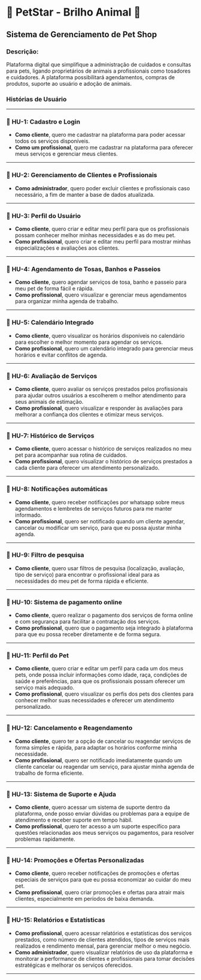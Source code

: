 # 🌟 **PetStar - Brilho Animal** 🌟

## **Sistema de Gerenciamento de Pet Shop**

### **Descrição:**

Plataforma digital que simplifique a administração de cuidados e consultas para pets, ligando proprietários de animais a profissionais como tosadores e cuidadores. A plataforma possibilitará agendamentos, compras de produtos, suporte ao usuário e adoção de animais.

### **Histórias de Usuário**

---

### 🐾 **HU-1: Cadastro e Login**
- **Como cliente**, quero me cadastrar na plataforma para poder acessar todos os serviços disponíveis.
- **Como um profissional**, quero me cadastrar na plataforma para oferecer meus serviços e gerenciar meus clientes.

---

### 🐾 **HU-2: Gerenciamento de Clientes e Profissionais**
- **Como administrador**, quero poder excluir clientes e profissionais caso necessário, a fim de manter a base de dados atualizada.

---

### 🐾 **HU-3: Perfil do Usuário**
- **Como cliente**, quero criar e editar meu perfil para que os profissionais possam conhecer melhor minhas necessidades e as do meu pet.
- **Como profissional**, quero criar e editar meu perfil para mostrar minhas especializações e avaliações aos clientes.

---

### 🐾 **HU-4: Agendamento de Tosas, Banhos e Passeios**
- **Como cliente**, quero agendar serviços de tosa, banho e passeio para meu pet de forma fácil e rápida.
- **Como profissional**, quero visualizar e gerenciar meus agendamentos para organizar minha agenda de trabalho.

---

### 🐾 **HU-5: Calendário Integrado**
- **Como cliente**, quero visualizar os horários disponíveis no calendário para escolher o melhor momento para agendar os serviços.
- **Como profissional**, quero um calendário integrado para gerenciar meus horários e evitar conflitos de agenda.

---

### 🐾 **HU-6: Avaliação de Serviços**
- **Como cliente**, quero avaliar os serviços prestados pelos profissionais para ajudar outros usuários a escolherem o melhor atendimento para seus animais de estimação.
- **Como profissional**, quero visualizar e responder às avaliações para melhorar a confiança dos clientes e otimizar meus serviços.

---

### 🐾 **HU-7: Histórico de Serviços**
- **Como cliente**, quero acessar o histórico de serviços realizados no meu pet para acompanhar sua rotina de cuidados.
- **Como profissional**, quero visualizar o histórico de serviços prestados a cada cliente para oferecer um atendimento personalizado.

---

### 🐾 **HU-8: Notificações automáticas**
- **Como cliente**, quero receber notificações por whatsapp sobre meus agendamentos e lembretes de serviços futuros para me manter informado.
- **Como profissional**, quero ser notificado quando um cliente agendar, cancelar ou modificar um serviço, para que eu possa ajustar minha agenda.

---

### 🐾 **HU-9: Filtro de pesquisa**
- **Como cliente**, quero usar filtros de pesquisa (localização, avaliação, tipo de serviço) para encontrar o profissional ideal para as necessidades do meu pet de forma rápida e eficiente.

---

### 🐾 **HU-10: Sistema de pagamento online**
- **Como cliente**, quero realizar o pagamento dos serviços de forma online e com segurança para facilitar a contratação dos serviços.
- **Como profissional**, quero que o pagamento seja integrado à plataforma para que eu possa receber diretamente e de forma segura.

---

### 🐾 **HU-11: Perfil do Pet**
- **Como cliente**, quero criar e editar um perfil para cada um dos meus pets, onde possa incluir informações como idade, raça, condições de saúde e preferências, para que os profissionais possam oferecer um serviço mais adequado.
- **Como profissional**, quero visualizar os perfis dos pets dos clientes para conhecer melhor suas necessidades e oferecer um atendimento personalizado.

---

### 🐾 **HU-12: Cancelamento e Reagendamento**
- **Como cliente**, quero ter a opção de cancelar ou reagendar serviços de forma simples e rápida, para adaptar os horários conforme minha necessidade.
- **Como profissional**, quero ser notificado imediatamente quando um cliente cancelar ou reagendar um serviço, para ajustar minha agenda de trabalho de forma eficiente.

---

### 🐾 **HU-13: Sistema de Suporte e Ajuda**
- **Como cliente**, quero acessar um sistema de suporte dentro da plataforma, onde posso enviar dúvidas ou problemas para a equipe de atendimento e receber suporte em tempo hábil.
- **Como profissional**, quero ter acesso a um suporte específico para questões relacionadas aos meus serviços ou pagamentos, para resolver problemas rapidamente.

---

### 🐾 **HU-14: Promoções e Ofertas Personalizadas**
- **Como cliente**, quero receber notificações de promoções e ofertas especiais de serviços para que eu possa economizar ao cuidar do meu pet.
- **Como profissional**, quero criar promoções e ofertas para atrair mais clientes, especialmente em períodos de baixa demanda.

---

### 🐾 **HU-15: Relatórios e Estatísticas**
- **Como profissional**, quero acessar relatórios e estatísticas dos serviços prestados, como número de clientes atendidos, tipos de serviços mais realizados e rendimento mensal, para gerenciar melhor o meu negócio.
- **Como administrador**, quero visualizar relatórios de uso da plataforma e monitorar a performance de clientes e profissionais para tomar decisões estratégicas e melhorar os serviços oferecidos.

---

